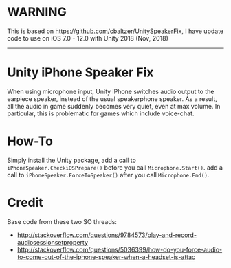 WARNING
=======

This is based on https://github.com/cbaltzer/UnitySpeakerFix, I have update code to use on iOS 7.0 - 12.0 with Unity 2018 (Nov, 2018)

***

Unity iPhone Speaker Fix
========================

When using microphone input, Unity iPhone switches audio output to the earpiece speaker, 
instead of the usual speakerphone speaker. As a result, all the audio in game suddenly 
becomes very quiet, even at max volume. In particular, this is problematic for games 
which include voice-chat. 


How-To
======

Simply install the Unity package, 
add a call to `iPhoneSpeaker.CheckiOSPrepare()` before you call `Microphone.Start()`. 
add a call to `iPhoneSpeaker.ForceToSpeaker()` after you call `Microphone.End()`.

Credit
======

Base code from these two SO threads:
* http://stackoverflow.com/questions/9784573/play-and-record-audiosessionsetproperty
* http://stackoverflow.com/questions/5036399/how-do-you-force-audio-to-come-out-of-the-iphone-speaker-when-a-headset-is-attac


